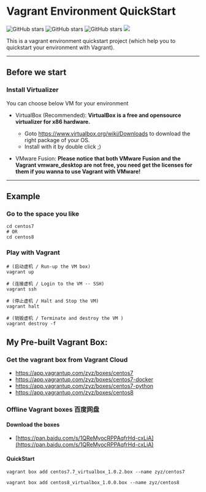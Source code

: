 # Vagrant Environment QuickStart

![GitHub stars](https://img.shields.io/github/stars/zhouyuanzhen/vagrant-quickstart.svg?style=flat&label=Star) ![GitHub stars](https://img.shields.io/github/forks/zhouyuanzhen/vagrant-quickstart.svg?style=flat&label=Fork) ![GitHub stars](https://img.shields.io/github/watchers/zhouyuanzhen/vagrant-quickstart.svg?style=flat&label=Watch) [![](https://img.shields.io/badge/contributions-welcome-brightgreen.svg?style=flat)](https://github.com/zhouyuanzhen/vagrant-quickstart/pulls)

This is a vagrant environment quickstart project (which help you to quickstart your environment with Vagrant).

----

## Before we start

### Install Virtualizer

You can choose below VM for your environment

- VirtualBox (Recommended): **VirtualBox is a free and opensource virtualizer for x86 hardware.**
  - Goto https://www.virtualbox.org/wiki/Downloads to download the right package of your OS.
  - Install with it by double click ;)

- VMware Fusion: **Please notice that both VMware Fusion and the Vagrant vmware_desktop are not free, you need get the licenses for them if you wanna to use Vagrant with VMware!**

----

## Example

### Go to the space you like

```shell
cd centos7
# OR
cd centos8
```

### Play with Vagrant

```shell
# (启动虚机 / Run-up the VM box)
vagrant up

# (连接虚机 / Login to the VM -- SSH)
vagrant ssh

# (停止虚机 / Halt and Stop the VM)
vagrant halt

# (销毁虚机 / Terminate and destroy the VM )
vagrant destroy -f
```

## **My Pre-built Vagrant Box**:

### Get the vagrant box from Vagrant Cloud

- https://app.vagrantup.com/zyz/boxes/centos7
- https://app.vagrantup.com/zyz/boxes/centos7-docker
- https://app.vagrantup.com/zyz/boxes/centos7-python
- https://app.vagrantup.com/zyz/boxes/centos8

### Offline Vagrant boxes 百度网盘

#### Download the boxes

- [https://pan.baidu.com/s/1QReMyocRPPAqfrHd-cxLiA](https://pan.baidu.com/s/1QReMyocRPPAqfrHd-cxLiA)

#### QuickStart

```shell
vagrant box add centos7.7_virtualbox_1.0.2.box --name zyz/centos7

vagrant box add centos8_virtualbox_1.0.0.box --name zyz/centos8
```
